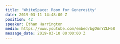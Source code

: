 ```yaml
---
title: 'WhiteSpace: Room for Generosity'
date: 2019-03-11 14:48:00 Z
position: 42
speaker: Ethan Harrington
media: https://www.youtube.com/embed/bgOWnYZLH68
message_date: 2019-03-10 00:00:00 Z
---
```


